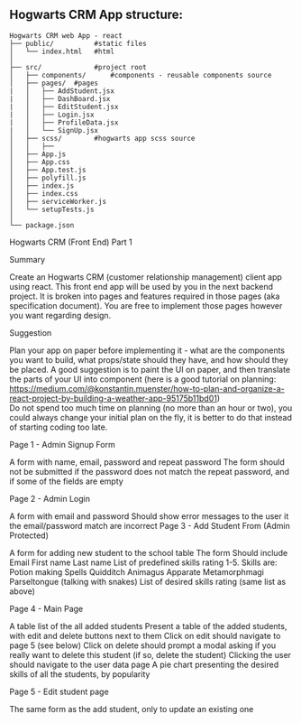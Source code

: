 ## Hogwarts CRM App structure: 

```
Hogwarts CRM web App - react
├── public/          #static files
│   └── index.html   #html 
│
├── src/             #project root
│   ├── components/      #components - reusable components source
│   ├── pages/  #pages 
|   │   ├── AddStudent.jsx
|   │   ├── DashBoard.jsx
|   │   ├── EditStudent.jsx
|   │   ├── Login.jsx
|   │   ├── ProfileData.jsx
|   │   └── SignUp.jsx      
│   ├── scss/        #hogwarts app scss source
│   │   ├── 
│   ├── App.js
│   ├── App.css
│   ├── App.test.js
│   ├── polyfill.js
│   ├── index.js
│   ├── index.css
│   ├── serviceWorker.js
│   └── setupTests.js
│
└── package.json
```


Hogwarts CRM (Front End) Part 1


Summary

Create an Hogwarts CRM (customer relationship management) client app using react.
This front end app will be used by you in the next backend project.
It is broken into pages and features required in those pages (aka specification document). You are free to implement those pages however you want regarding design.

Suggestion

Plan your app on paper  before implementing it - what are the components you want to build, what props/state should they have, and how should they be placed. A good suggestion is to paint the UI on paper, and then translate the parts of your UI into component (here is a good tutorial on planning: https://medium.com/@konstantin.muenster/how-to-plan-and-organize-a-react-project-by-building-a-weather-app-95175b11bd01)  
Do not spend too much time on planning (no more than an hour or two), you could always change your initial plan on the fly, it is better to do that instead of starting coding too late.

Page 1 - Admin Signup Form

A form with name, email, password and repeat password
The form should not be submitted if the password does not match the repeat password, and if some of the fields are empty

Page 2 - Admin Login

A form with email and password
Should show error messages to the user it the email/password match are incorrect
Page 3 - Add Student From (Admin Protected)

A form for adding new student to the school table
The form Should include
Email
First name
Last name
List of predefined skills rating 1-5. Skills are:
Potion making
Spells
Quidditch
Animagus
Apparate 
Metamorphmagi
Parseltongue (talking with snakes)
List of desired skills rating (same list as above)


Page 4 - Main Page

A table list of the all added students
Present a table of the added students, with edit and delete buttons next to them
Click on edit should navigate to page 5 (see below)
Click on delete should prompt a modal asking if you really want to delete this student (if so, delete the student)
Clicking the user should navigate to the user data page
A pie chart presenting the desired skills of all the students, by popularity

Page 5 - Edit student page

The same form as the add student, only to update an existing one


